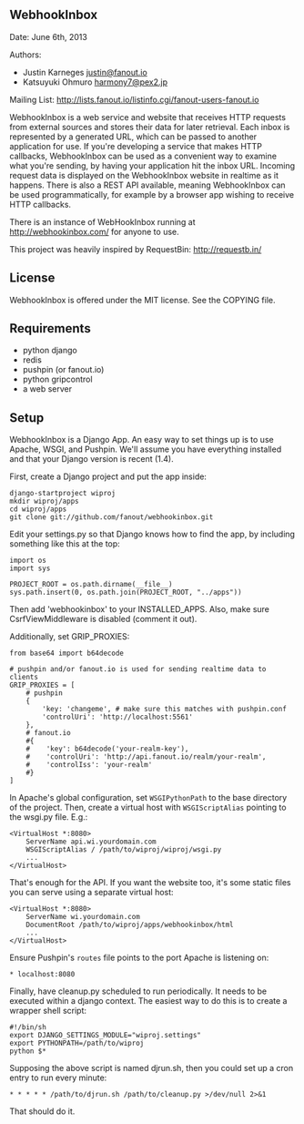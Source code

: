 WebhookInbox
------------
Date: June 6th, 2013

Authors:
  * Justin Karneges <justin@fanout.io>
  * Katsuyuki Ohmuro <harmony7@pex2.jp>

Mailing List: http://lists.fanout.io/listinfo.cgi/fanout-users-fanout.io

WebhookInbox is a web service and website that receives HTTP requests from external sources and stores their data for later retrieval. Each inbox is represented by a generated URL, which can be passed to another application for use. If you're developing a service that makes HTTP callbacks, WebhookInbox can be used as a convenient way to examine what you're sending, by having your application hit the inbox URL. Incoming request data is displayed on the WebhookInbox website in realtime as it happens. There is also a REST API available, meaning WebhookInbox can be used programmatically, for example by a browser app wishing to receive HTTP callbacks.

There is an instance of WebHookInbox running at http://webhookinbox.com/ for anyone to use.

This project was heavily inspired by RequestBin: http://requestb.in/

License
-------

WebhookInbox is offered under the MIT license. See the COPYING file.

Requirements
------------

  * python django
  * redis
  * pushpin (or fanout.io)
  * python gripcontrol
  * a web server

Setup
-----

WebhookInbox is a Django App. An easy way to set things up is to use Apache, WSGI, and Pushpin. We'll assume you have everything installed and that your Django version is recent (1.4).

First, create a Django project and put the app inside:

    django-startproject wiproj
    mkdir wiproj/apps
    cd wiproj/apps
    git clone git://github.com/fanout/webhookinbox.git

Edit your settings.py so that Django knows how to find the app, by including something like this at the top:

    import os
    import sys

    PROJECT_ROOT = os.path.dirname(__file__)
    sys.path.insert(0, os.path.join(PROJECT_ROOT, "../apps"))

Then add 'webhookinbox' to your INSTALLED_APPS. Also, make sure CsrfViewMiddleware is disabled (comment it out).

Additionally, set GRIP_PROXIES:

    from base64 import b64decode

    # pushpin and/or fanout.io is used for sending realtime data to clients
    GRIP_PROXIES = [
        # pushpin
        {
            'key: 'changeme', # make sure this matches with pushpin.conf
            'controlUri': 'http://localhost:5561'
        },
        # fanout.io
        #{
        #    'key': b64decode('your-realm-key'),
        #    'controlUri': 'http://api.fanout.io/realm/your-realm',
        #    'controlIss': 'your-realm'
        #}
    ]

In Apache's global configuration, set `WSGIPythonPath` to the base directory of the project. Then, create a virtual host with `WSGIScriptAlias` pointing to the wsgi.py file. E.g.:

    <VirtualHost *:8080>
        ServerName api.wi.yourdomain.com
        WSGIScriptAlias / /path/to/wiproj/wiproj/wsgi.py
        ...
    </VirtualHost>

That's enough for the API. If you want the website too, it's some static files you can serve using a separate virtual host:

    <VirtualHost *:8080>
        ServerName wi.yourdomain.com
        DocumentRoot /path/to/wiproj/apps/webhookinbox/html
        ...
    </VirtualHost>

Ensure Pushpin's `routes` file points to the port Apache is listening on:

    * localhost:8080

Finally, have cleanup.py scheduled to run periodically. It needs to be executed within a django context. The easiest way to do this is to create a wrapper shell script:

    #!/bin/sh
    export DJANGO_SETTINGS_MODULE="wiproj.settings"
    export PYTHONPATH=/path/to/wiproj
    python $*

Supposing the above script is named djrun.sh, then you could set up a cron entry to run every minute:

    * * * * * /path/to/djrun.sh /path/to/cleanup.py >/dev/null 2>&1
 
That should do it.
